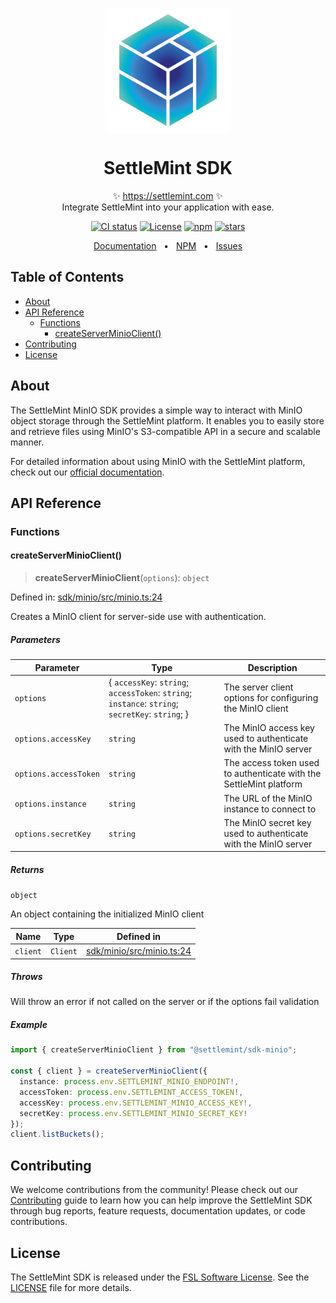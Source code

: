 <p align="center">
  <img src="https://github.com/settlemint/sdk/blob/main/logo.svg" width="200px" align="center" alt="SettleMint logo" />
  <h1 align="center">SettleMint SDK</h1>
  <p align="center">
    ✨ <a href="https://settlemint.com">https://settlemint.com</a> ✨
    <br/>
    Integrate SettleMint into your application with ease.
  </p>
</p>

<p align="center">
<a href="https://github.com/settlemint/sdk/actions?query=branch%3Amain"><img src="https://github.com/settlemint/sdk/actions/workflows/build.yml/badge.svg?event=push&branch=main" alt="CI status" /></a>
<a href="https://fsl.software" rel="nofollow"><img src="https://img.shields.io/npm/l/@settlemint/sdk-minio" alt="License"></a>
<a href="https://www.npmjs.com/package/@settlemint/sdk-minio" rel="nofollow"><img src="https://img.shields.io/npm/dw/@settlemint/sdk-minio" alt="npm"></a>
<a href="https://github.com/settlemint/sdk" rel="nofollow"><img src="https://img.shields.io/github/stars/settlemint/sdk" alt="stars"></a>
</p>

<div align="center">
  <a href="https://console.settlemint.com/documentation">Documentation</a>
  <span>&nbsp;&nbsp;•&nbsp;&nbsp;</span>
  <a href="https://www.npmjs.com/package/@settlemint/sdk-minio">NPM</a>
  <span>&nbsp;&nbsp;•&nbsp;&nbsp;</span>
  <a href="https://github.com/settlemint/sdk/issues">Issues</a>
  <br />
</div>

## Table of Contents

- [About](#about)
- [API Reference](#api-reference)
  - [Functions](#functions)
    - [createServerMinioClient()](#createserverminioclient)
- [Contributing](#contributing)
- [License](#license)

## About

The SettleMint MinIO SDK provides a simple way to interact with MinIO object storage through the SettleMint platform. It enables you to easily store and retrieve files using MinIO's S3-compatible API in a secure and scalable manner.

For detailed information about using MinIO with the SettleMint platform, check out our [official documentation](https://console.settlemint.com/documentation).

## API Reference

### Functions

#### createServerMinioClient()

> **createServerMinioClient**(`options`): `object`

Defined in: [sdk/minio/src/minio.ts:24](https://github.com/settlemint/sdk/blob/v1.2.0/sdk/minio/src/minio.ts#L24)

Creates a MinIO client for server-side use with authentication.

##### Parameters

| Parameter | Type | Description |
| ------ | ------ | ------ |
| `options` | \{ `accessKey`: `string`; `accessToken`: `string`; `instance`: `string`; `secretKey`: `string`; \} | The server client options for configuring the MinIO client |
| `options.accessKey` | `string` | The MinIO access key used to authenticate with the MinIO server |
| `options.accessToken` | `string` | The access token used to authenticate with the SettleMint platform |
| `options.instance` | `string` | The URL of the MinIO instance to connect to |
| `options.secretKey` | `string` | The MinIO secret key used to authenticate with the MinIO server |

##### Returns

`object`

An object containing the initialized MinIO client

| Name | Type | Defined in |
| ------ | ------ | ------ |
| `client` | `Client` | [sdk/minio/src/minio.ts:24](https://github.com/settlemint/sdk/blob/v1.2.0/sdk/minio/src/minio.ts#L24) |

##### Throws

Will throw an error if not called on the server or if the options fail validation

##### Example

```ts
import { createServerMinioClient } from "@settlemint/sdk-minio";

const { client } = createServerMinioClient({
  instance: process.env.SETTLEMINT_MINIO_ENDPOINT!,
  accessToken: process.env.SETTLEMINT_ACCESS_TOKEN!,
  accessKey: process.env.SETTLEMINT_MINIO_ACCESS_KEY!,
  secretKey: process.env.SETTLEMINT_MINIO_SECRET_KEY!
});
client.listBuckets();
```

## Contributing

We welcome contributions from the community! Please check out our [Contributing](https://github.com/settlemint/sdk/blob/main/.github/CONTRIBUTING.md) guide to learn how you can help improve the SettleMint SDK through bug reports, feature requests, documentation updates, or code contributions.

## License

The SettleMint SDK is released under the [FSL Software License](https://fsl.software). See the [LICENSE](https://github.com/settlemint/sdk/blob/main/LICENSE) file for more details.
